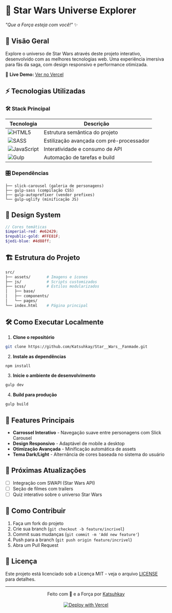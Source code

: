 # 🌌 Star Wars Universe Explorer

*"Que a Força esteja com você!"* ✨

## 🚀 Visão Geral
Explore o universo de Star Wars através deste projeto interativo, desenvolvido com as melhores tecnologias web. Uma experiência imersiva para fãs da saga, com design responsivo e performance otimizada.

🔗 **Live Demo:** [Ver no Vercel](https://star-wars-fanmade.vercel.app/)

## ⚡ Tecnologias Utilizadas

### 🛠 Stack Principal
| Tecnologia | Descrição |
|------------|-----------|
| ![HTML5](https://img.shields.io/badge/HTML5-E34F26?style=for-the-badge&logo=html5&logoColor=white) | Estrutura semântica do projeto |
| ![SASS](https://img.shields.io/badge/SASS-hotpink.svg?style=for-the-badge&logo=SASS&logoColor=white) | Estilização avançada com pré-processador |
| ![JavaScript](https://img.shields.io/badge/JavaScript-F7DF1E?style=for-the-badge&logo=javascript&logoColor=black) | Interatividade e consumo de API |
| ![Gulp](https://img.shields.io/badge/GULP-%23CF4647.svg?style=for-the-badge&logo=gulp&logoColor=white) | Automação de tarefas e build |

### 🎛 Dependências
```plaintext
├── slick-carousel (galeria de personagens)
├── gulp-sass (compilação CSS)
├── gulp-autoprefixer (vendor prefixes)
└── gulp-uglify (minificação JS)
```

## 🎨 Design System
```scss
// Cores temáticas
$imperial-red: #e62429;
$republic-gold: #FFE81F;
$jedi-blue: #4d88ff;
```

## 🏗 Estrutura do Projeto
```bash
src/
├── assets/       # Imagens e ícones
├── js/           # Scripts customizados
├── scss/         # Estilos modularizados
│   ├── base/
│   ├── components/
│   └── pages/
└── index.html    # Página principal
```

## 🛠 Como Executar Localmente

1. **Clone o repositório**
```bash
git clone https://github.com/Katsuhkay/Star__Wars__Fanmade.git
```

2. **Instale as dependências**
```bash
npm install
```

3. **Inicie o ambiente de desenvolvimento**
```bash
gulp dev
```

4. **Build para produção**
```bash
gulp build
```

## 🌟 Features Principais

- **Carrossel Interativo** - Navegação suave entre personagens com Slick Carousel
- **Design Responsivo** - Adaptável de mobile a desktop
- **Otimização Avançada** - Minificação automática de assets
- **Tema Dark/Light** - Alternância de cores baseada no sistema do usuário

## 📌 Próximas Atualizações

- [ ] Integração com SWAPI (Star Wars API)
- [ ] Seção de filmes com trailers
- [ ] Quiz interativo sobre o universo Star Wars

## 🤝 Como Contribuir

1. Faça um fork do projeto
2. Crie sua branch (`git checkout -b feature/incrivel`)
3. Commit suas mudanças (`git commit -m 'Add new feature'`)
4. Push para a branch (`git push origin feature/incrivel`)
5. Abra um Pull Request

## 📄 Licença

Este projeto está licenciado sob a Licença MIT - veja o arquivo [LICENSE](LICENSE) para detalhes.

---

<p align="center">
Feito com 💛 e a Força por <a href="https://github.com/Katsuhkay">Katsuhkay</a>
<br><br>
<a href="https://vercel.com/new/clone?repository-url=https%3A%2F%2Fgithub.com%2FKatsuhkay%2FStar__Wars__Fanmade">
<img src="https://vercel.com/button" alt="Deploy with Vercel"/>
</a>
</p>

